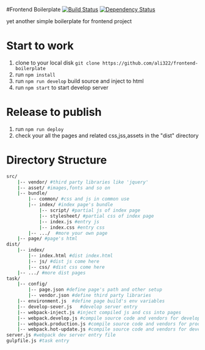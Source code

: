 #Frontend Boilerplate
[![Build Status](https://travis-ci.org/ali322/frontend-boilerplate.svg?branch=master)](https://travis-ci.org/ali322/frontend-boilerplate)
[![Dependency Status](https://gemnasium.com/badges/github.com/ali322/frontend-boilerplate.svg)](https://gemnasium.com/github.com/ali322/frontend-boilerplate)

yet another simple boilerplate for frontend project

Start to work
===

1. clone to your local disk `git clone https://github.com/ali322/frontend-boilerplate`
2. run `npm install`
3. run `npm run develop` build source and inject to html
3. run `npm start` to start develop server

Release to publish
===

1. run `npm run deploy`
2. check your all the pages and related css,jss,assets in the "dist" directory

Directory Structure
===

```sh
src/
    |-- vendor/ #third party libraries like 'jquery'
    |-- asset/ #images,fonts and so on
    |-- bundle/
        |-- common/ #css and js in common use
        |-- index/ #index page's bundle
            |-- script/ #partial js of index page
            |-- stylesheet/ #partial css of index page
            |-- index.js #entry js
            |-- index.css #entry css
        |-- .../  #more your own page
    |-- page/ #page's html
dist/
    |-- index/
        |-- index.html #dist index.html
        |-- js/ #dist js come here
        |-- css/ #dist css come here
    |-- .../ #more dist pages
task/
    |-- config/
        |-- page.json #define page's path and other setup
        |-- vendor.json #define third party libraries
    |-- environment.js  #define page build's env variables
    |-- develop-sever.js   #develop server entry
    |-- webpack-inject.js #inject compiled js and css into pages
    |-- webpack.develop.js #compile source code and vendors for develop
    |-- webpack.production.js #compile source code and vendors for production
    |-- webpack.hot-update.js #compile source code and vendors for develop in HMR
server.js #webpack dev server entry file
gulpfile.js #task entry
```